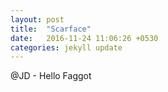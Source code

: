```yaml
---
layout: post
title:  "Scarface"
date:   2016-11-24 11:06:26 +0530
categories: jekyll update
---
```

@JD - Hello Faggot
